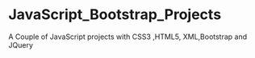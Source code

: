 # JavaScript_Bootstrap_Projects
A Couple of JavaScript projects with CSS3 ,HTML5, XML,Bootstrap and JQuery 

